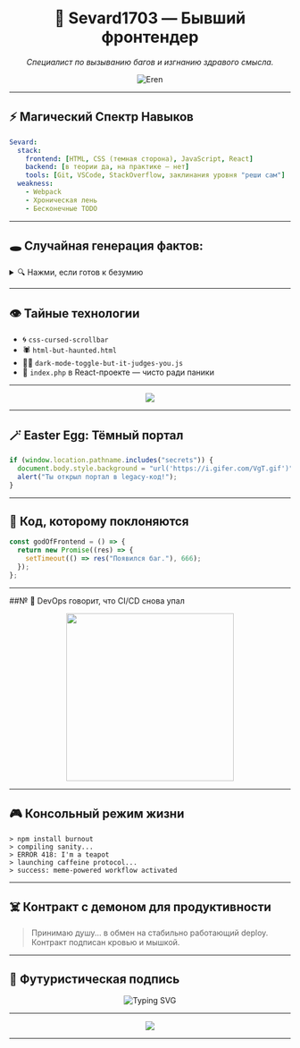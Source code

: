 <h1 align="center"> 🦊 Sevard1703 — Бывший фронтендер</h1>
<p align="center"><em>Специалист по вызыванию багов и изгнанию здравого смысла.</em></p>

<p align="center">
  <img src="https://i.pinimg.com/736x/88/7f/ba/887fbac4c1e181ef27f904e6c29cba58.jpg" alt="Eren" />
</p>

---

## ⚡️ Магический Спектр Навыков

```yaml
Sevard:
  stack:
    frontend: [HTML, CSS (темная сторона), JavaScript, React]
    backend: [в теории да, на практике — нет]
    tools: [Git, VSCode, StackOverflow, заклинания уровня "реши сам"]
  weakness:
    - Webpack
    - Хроническая лень
    - Бесконечные TODO
```

---

## 🕳️ Случайная генерация фактов:

<details>
<summary>🔍 Нажми, если готов к безумию</summary>

- 🧃 Кодит лучше под звуки дождя, хаоса и старого саундтрека DOOM
- 💾 Может запомнить 15 shortcuts, забыть 14 через день
- 🧠 Размышляет о философии commit-месседжей
- 👀 Пишет `// TODO`, чтобы почувствовать продуктивность
- 🔁 Открывает GitHub, чтобы смотреть на свои же проекты и ничего не делать

</details>

---

## 👁 Тайные технологии

- 🌀 `css-cursed-scrollbar`  
- 🕷️ `html-but-haunted.html`  
- 🧛‍♂️ `dark-mode-toggle-but-it-judges-you.js`  
- 🔪 `index.php` в React-проекте — чисто ради паники

---

<p align="center"><img src="https://i.pinimg.com/736x/39/c8/3b/39c83be1026c990c9701500671482166.jpg"></p>

---

## 🪄 Easter Egg: Тёмный портал

```js
if (window.location.pathname.includes("secrets")) {
  document.body.style.background = "url('https://i.gifer.com/VgT.gif')";
  alert("Ты открыл портал в legacy-код!");
}
```

---

## 🛐 Код, которому поклоняются

```ts
const godOfFrontend = () => {
  return new Promise((res) => {
    setTimeout(() => res("Появился баг."), 666);
  });
};
```

---

##№ 📼 DevOps говорит, что CI/CD снова упал

<p align="center">
  <img src="https://i.pinimg.com/736x/b4/75/88/b47588b8789fb34cca40dd9183446f91.jpg" width="300" />
</p>

---

## 🎮 Консольный режим жизни

```
> npm install burnout
> compiling sanity...
> ERROR 418: I'm a teapot
> launching caffeine protocol...
> success: meme-powered workflow activated
```

---

## ☠️ Контракт с демоном для продуктивности

> Принимаю душу... в обмен на стабильно работающий deploy.  
> Контракт подписан кровью и мышкой.

---

## 🧬 Футуристическая подпись

<p align="center">
  <img src="https://readme-typing-svg.demolab.com?font=Fira+Code&duration=4500&pause=1000&color=F700FF&center=true&vCenter=true&multiline=true&width=600&lines=git+commit+-m+'wake+up%2C+Neo...';T" alt="Typing SVG" />
</p>

---

<p align="center">
  <img src="https://i.pinimg.com/736x/52/8a/80/528a80c9c74883bde393ba82eb3876c5.jpg">
</p>

---

